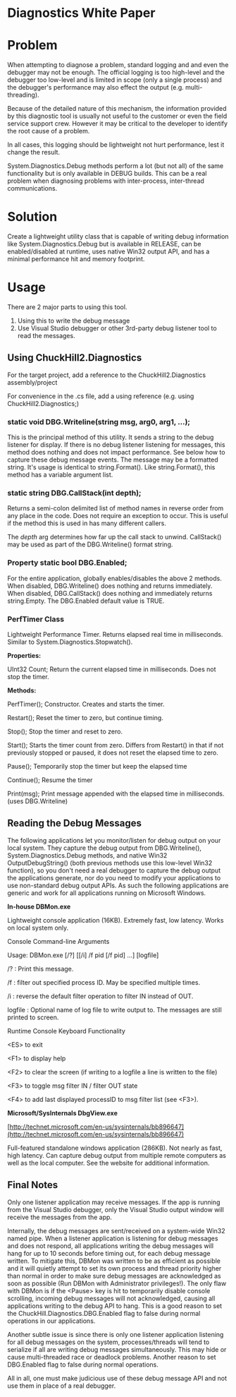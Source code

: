# Diagnostics White Paper

# Problem

When attempting to diagnose a problem, standard logging and and even the debugger may not be enough. The official logging is too high-level and the debugger too low-level and is limited in scope (only a single process) and the debugger's performance may also effect the output (e.g. multi-threading).

Because of the detailed nature of this mechanism, the information provided by this diagnostic tool is usually not useful to the customer or even the field service support crew. However it may be critical to the developer to identify the root cause of a problem.

In all cases, this logging should be lightweight not hurt performance, lest it change the result.

System.Diagnostics.Debug methods perform a lot (but not all) of the same functionality but is only available in DEBUG builds. This can be a real problem when diagnosing problems with inter-process, inter-thread communications.

# Solution

Create a lightweight utility class that is capable of writing debug information like System.Diagnostics.Debug but is available in RELEASE, can be enabled/disabled at runtime, uses native Win32 output API, and has a minimal performance hit and memory footprint.

# Usage

There are 2 major parts to using this tool.

1. Using this to write the debug message
2. Use Visual Studio debugger or other 3rd-party debug listener tool to read the messages.

## Using ChuckHill2.Diagnostics

For the target project, add a reference to the ChuckHill2.Diagnostics assembly/project

For convenience in the .cs file, add a using reference (e.g. using ChuckHill2.Diagnostics;)

### static void DBG.Writeline(string msg, arg0, arg1, …);

This is the principal method of this utility. It sends a string to the debug listener for display. If there is no debug listener listening for messages, this method does nothing and does not impact performance. See below how to capture these debug message events. The message may be a formatted string. It's usage is identical to string.Format(). Like string.Format(), this method has a variable argument list.

### static string DBG.CallStack(int depth);

Returns a semi-colon delimited list of method names in reverse order from any place in the code. Does not require an exception to occur. This is useful if the method this is used in has many different callers.

The *depth* arg determines how far up the call stack to unwind. CallStack() may be used as part of the DBG.Writeline() format string.

### Property static bool DBG.Enabled;

For the entire application, globally enables/disables the above 2 methods. When disabled, DBG.Writeline() does nothing and returns immediately. When disabled, DBG.CallStack() does nothing and immediately returns string.Empty. The DBG.Enabled default value is TRUE.

### PerfTimer Class

Lightweight Performance Timer. Returns elapsed real time in milliseconds. Similar to System.Diagnostics.Stopwatch().

**Properties:**

UInt32 Count; Return the current elapsed time in milliseconds. Does not stop the timer.

**Methods:**

PerfTimer(); Constructor. Creates and starts the timer.

Restart(); Reset the timer to zero, but continue timing.

Stop(); Stop the timer and reset to zero.

Start(); Starts the timer count from zero. Differs from Restart() in that if not previously stopped or paused, it does not reset the elapsed time to zero.

Pause(); Temporarily stop the timer but keep the elapsed time

Continue(); Resume the timer

Print(msg); Print message appended with the elapsed time in milliseconds. (uses DBG.Writeline)

## Reading the Debug Messages

The following applications let you monitor/listen for debug output on your local system. They capture the debug output from DBG.Writeline(), System.Diagnostics.Debug methods, and native Win32 OutputDebugString() (both previous methods use this low-level Win32 function), so you don't need a real debugger to capture the debug output the applications generate, nor do you need to modify your applications to use non-standard debug output APIs. As such the following applications are generic and work for all applications running on Microsoft Windows.

**In-house DBMon.exe**

Lightweight console application (16KB). Extremely fast, low latency. Works on local system only.

Console Command-line Arguments

Usage: DBMon.exe [/?] [[/i] /f pid [/f pid] ...] [logfile]

/? : Print this message.

/f : filter out specified process ID. May be specified multiple times.

/i : reverse the default filter operation to filter IN instead of OUT.

logfile : Optional name of log file to write output to. The messages are still printed to screen.

Runtime Console Keyboard Functionality

\<ES\> to exit

\<F1\> to display help

\<F2\> to clear the screen (if writing to a logfile a line is written to the file)

\<F3\> to toggle msg filter IN / filter OUT state

\<F4\> to add last displayed processID to msg filter list (see \<F3\>).

**Microsoft/SysInternals DbgView.exe**

[http://technet.microsoft.com/en-us/sysinternals/bb896647](http://technet.microsoft.com/en-us/sysinternals/bb896647)

Full-featured standalone windows application (286KB). Not nearly as fast, high latency. Can capture debug output from multiple remote computers as well as the local computer. See the website for additional information.

## Final Notes

Only one listener application may receive messages. If the app is running from the Visual Studio debugger, only the Visual Studio output window will receive the messages from the app.

Internally, the debug messages are sent/received on a system-wide Win32 named pipe. When a listener application is listening for debug messages and does not respond, all applications writing the debug messages will hang for up to 10 seconds before timing out, for each debug message written. To mitigate this, DBMon was written to be as efficient as possible and it will quietly attempt to set its own process and thread priority higher than normal in order to make sure debug messages are acknowledged as soon as possible (Run DBMon with Administrator privileges!). The only flaw with DBMon is if the \<Pause\> key is hit to temporarily disable console scrolling, incoming debug messages will not acknowledged, causing all applications writing to the debug API to hang. This is a good reason to set the ChuckHill.Diagnostics.DBG.Enabled flag to false during normal operations in our applications.

Another subtle issue is since there is only one listener application listening for all debug messages on the system, processes/threads will tend to serialize if all are writing debug messages simultaneously. This may hide or cause multi-threaded race or deadlock problems. Another reason to set DBG.Enabled flag to false during normal operations.

All in all, one must make judicious use of these debug message API and not use them in place of a real debugger.
